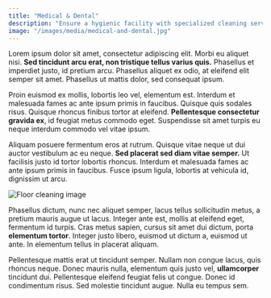 ```yaml
---
title: "Medical & Dental"
description: "Ensure a hygienic facility with specialized cleaning services for medical and dental offices. Sterile and safe environments for patients and staff."
image: "/images/media/medical-and-dental.jpg"
---
```


Lorem ipsum dolor sit amet, consectetur adipiscing elit. Morbi eu aliquet nisi. **Sed tincidunt arcu erat, non tristique tellus varius quis.** Phasellus et imperdiet justo, id pretium arcu. Phasellus aliquet ex odio, at eleifend elit semper sit amet. Phasellus ut mattis dolor, sed consequat ipsum.

Proin euismod ex mollis, lobortis leo vel, elementum est. Interdum et malesuada fames ac ante ipsum primis in faucibus. Quisque quis sodales risus. Quisque rhoncus finibus tortor at eleifend. **Pellentesque consectetur gravida ex**, id feugiat metus commodo eget. Suspendisse sit amet turpis eu neque interdum commodo vel vitae ipsum.

Aliquam posuere fermentum eros at rutrum. Quisque vitae neque ut dui auctor vestibulum ac eu neque. **Sed placerat sed diam vitae semper.** Ut facilisis justo id tortor lobortis rhoncus. Interdum et malesuada fames ac ante ipsum primis in faucibus. Fusce ipsum ligula, lobortis at vehicula id, dignissim ut arcu.

![Floor cleaning image](/images/service-placeholder.jpg "Floor cleaning")

Phasellus dictum, nunc nec aliquet semper, lacus tellus sollicitudin metus, a pretium mauris augue ut lacus. Integer ante est, mollis at eleifend eget, fermentum id turpis. Cras metus sapien, cursus sit amet dui dictum, porta **elementum tortor**. Integer justo libero, euismod ut dictum a, euismod ut ante. In elementum tellus in placerat aliquam.

Pellentesque mattis erat ut tincidunt semper. Nullam non congue lacus, quis rhoncus neque. Donec mauris nulla, elementum quis justo vel, **ullamcorper** tincidunt dui. Pellentesque eleifend feugiat felis ut congue. Donec id condimentum risus. Sed molestie tincidunt augue. Nulla eu tempus sem.